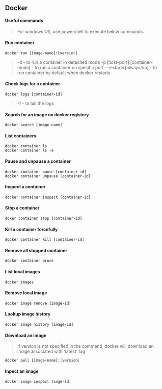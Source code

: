 ## Docker

#### Useful commands

> For windows OS, use powershell to execute below commands.

#### Run container
```
docker run [image-name]:[version]
```
> -d - to run a container in detached mode
> -p [host-port]:[container-mode] - to run a container on specific port
> --restart=[always/no] - to run container by default when docker restarts

#### Check logs for a container
```
docker logs [container-id]
```
> -f - to tail the logs

#### Search for an image on docker registery
```
docker search [image-name]
```

#### List containers
```
docker container ls
docker container ls -a
```

#### Pause and unpause a container
```
docker container pause [container-id]
docker container unpause [container-id]
```

#### Inspect a container
```
docker container inspect [container-id]
```

#### Stop a container
```
doker container stop [container-id]
```

#### Kill a container forcefully
```
docker container kill [container-id]
```

#### Remove all stopped container
```
docker container prune
```

#### List local images
```
docker images
```

#### Remove local image
```
docker image remove [image-id]
```

#### Lookup image history
```
docker image history [image-id]
```

#### Download an image
> If version is not specified in the command, docker will download an image associated with 'latest' tag
```
docker pull [image-name]:[version]
```

#### Inpect an image
```
docker image inspect [imge-id]
```
